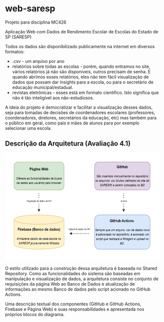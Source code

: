 # web-saresp
Projeto para disciplina MC426

Aplicação Web com Dados de Rendimento Escolar de Escolas do Estado de SP (SARESP)

Todos os dados são disponibilizado publicamente na internet em diversos formatos:
* .csv - um arquivo por ano
* relatórios sobre todas as escolas - porém, quando entramos no site, vários relatórios já não são disponíveis, outros precisam de senha. E quando abrimos esses relatórios, eles não tem fácil visualização de dados que possam dar insights para a escola, ou para o secretário de educação municipal/estadual. 
* revistas eletrônicas - esses está em formato científico. Isto significa que não é tão inteligível aos não-estudiosos. 

A ideia do projeto é democratizar e facilitar a visualização desses dados, seja para tomadas de decisões de coordenadores escolares (professores, coordenadores, diretores, secretários da educação, etc) mas também para o público em geral, como pais e mães de alunos para por exemplo selecionar uma escola.

## Descrição da Arquitetura (Avaliação 4.1)

<img src="requirements_images\diagrama.png" height="350">

O estilo utilizado para a construção dessa arquitetura é baseada no Shared Repository. Como as funcionalidades do sistema são baseadas em manipulação e visualização de dados, a arquitetura consiste no conjunto de requisições da página Web ao Banco de Dados e atualização de informações ao mesmo Banco de dados pelo script acionado no GitHub Actions.

Uma descrição textual dos componentes (GitHub e GitHub Actions, Firebase e Página Web) e suas responsabilidades e apresentada nos próprios blocos do diagrama.

